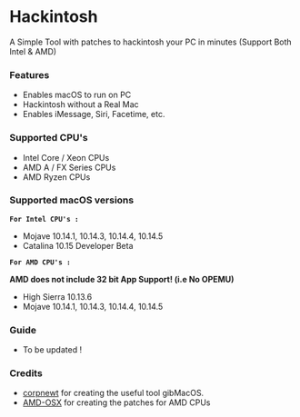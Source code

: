 # Hackintosh

A Simple Tool with patches to hackintosh your PC in minutes (Support Both Intel &amp; AMD)

### Features

- Enables macOS to run on PC
- Hackintosh without a Real Mac
- Enables iMessage, Siri, Facetime, etc.

### Supported CPU's

- Intel Core / Xeon CPUs
- AMD A / FX Series CPUs
- AMD Ryzen CPUs

### Supported macOS versions

**`For Intel CPU's :`**
- Mojave 10.14.1, 10.14.3, 10.14.4, 10.14.5
- Catalina 10.15 Developer Beta

**`For AMD CPU's :`**

**AMD does not include 32 bit App Support! (i.e No OPEMU)**
- High Sierra 10.13.6
- Mojave 10.14.1, 10.14.3, 10.14.4, 10.14.5


### Guide

- To be updated !

### Credits

- [corpnewt](https://github.com/corpnewt) for creating the useful tool gibMacOS.
- [AMD-OSX](https://github.com/amd-osx) for creating the patches for AMD CPUs
